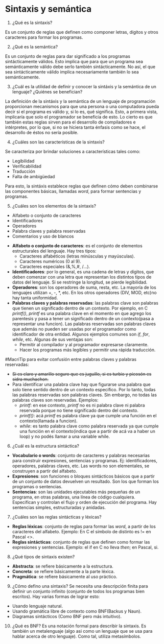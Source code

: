 # Sintaxis y semántica

1. ¿Qué es la sintaxis?

Es un conjunto de reglas que definen como componer letras, dígitos y otros caracteres para formar los programas.

2. ¿Qué es la semántica?

Es un conjunto de reglas para dar significado a los programas sintácticamente válidos. Esto implica que para que un programa sea semánticamente válido debe serlo también sintácticamente. No así, el que sea sintácticamente válido implica necesariamente también lo sea semánticamente.

3. ¿Cuál es la utilidad de definir y conocer la sintáxis y la semántica de un lenguaje? ¿Quiénes se benefician?

La definición de la sintáxis y la semántica de un lenguaje de programación proporcionan mecanismos para que una persona o una computadora pueda decir si el programa es válido y, si lo es, qué significa. Esto, a primera vista, implicaría que solo el programador se beneficia de esto. Lo cierto es que también estas reglas sirven para el desarrollo de compiladores e intérpretes, por lo que, si no se hiciera tanta énfasis como se hace, el desarrollo de éstos no sería posible.

4. ¿Cuáles son las características de la sintaxis?

Se caracteriza por brindar soluciones a características tales como:
* Legibilidad
* Verificabilidad
* Traducción
* Falta de ambigüedad

Para esto, la sintáxis establece reglas que definen cómo deben combinarse las componentes básicas, llamadas *word*, para formar sentencias y programas.

5. ¿Cuáles son los elementos de la sintaxis?

* Alfabeto o conjunto de caracteres
* Identificadores
* Operadores
* Palabra claves y palabra reservadas
* Comentarios y uso de blancos

- **Alfabeto o conjunto de caracteres**: es el conjunto de elementos estructurales del lenguaje. Hay tres tipos:
  + Caracteres alfabéticos (letras minúsculas y mayúsculas).
  + Caracteres numéricos (0 al 9).
  + Caracteres especiales (&,%,#, /…).
- **Identificadores**: por lo general, es una cadena de letras y dígitos, que deben comenzar con una letra que representan los distintos tipos de datos del lenguaje. Si se restringe la longitud, se pierde legibilidad.
- **Operadores**: son los operadores de suma, resta, etc. La mayoría de los lenguajes utilizan +, -, *, etc. En los otros operadores (DIV, MOD, etc)no hay tanta uniformidad.
- **Palabras claves y palabras reservadas**: las palabras clave son palabras que tienen un significado dentro de un contexto. Por ejemplo, en C *printf()*, *printf* es una palabra clave en el momento en que agrego los parentesis y pasa a tener un significado dentro de un contexto(pasa a representar una funcion). Las palabras reservadas son palabras claves que además no pueden ser usadas por el programador como identificador de otra entidad. Algunos ejemplos comunes son *if*, *for*, *while*, etc. Algunas de sus ventajas son: 
  + Permitir al compilador y al programador expresarse claramente.
  + Hacer los programas más legibles y permitir una rápida traducción.

#MacriTip para evitar confusión entre palabras claves y palabras reservadas:
  * ~~Si es claro y amarillo seguro que es juguillo, si es turbio y picosón es sidra muchachon.~~
  * Para identificar una palabra clave hay que figurarse una palabra que solo tiene sentido dentro de un contexto especifico. Por lo tanto, todas las palabras reservadas son palabras claves. Sin embargo, no todas las palabras claves son reservadas. Ejemplos: 
    + *printf*: en ese contexto, *printf* no es ni palabra clave ni palabra reservada porque no tiene significado dentro del contexto.
    + *printf()*: acá *printf* es palabra clave ya que cumple una función en el contexto(llamada a funcion).
    + *while*: es tanto palabra clave como palabra reservada ya que cumple una función en el contexto(indica que a partir de acá va a haber un loop) y no podés llamar a una variable while.
  
6. ¿Cuál es la estructura sintáctica?

* **Vocabulario o words**: conjunto de caracteres y palabras necesarias para construir expresiones, sentencias y programas. Ej: identificadores, operadores, palabras claves, etc. Las words no son elementales, se construyen a partir del alfabeto.
* **Expresiones**: son funciones o bloques sintácticos básicos que a partir de un conjunto de datos devuelven un resultado. Son los que forman los programas o sentencias.
* **Sentencias**: son las unidades ejecutables más pequeñas de un programa, en otras palabras, una línea de código cualquiera. Especifican y controlan el flujo y orden de ejecución del programa. Hay sentencias simples, estructuradas y anidadas.

7. ¿Cuáles son las reglas sintácticas y léxicas?
* **Reglas léxicas**: conjunto de reglas para formar las *word*, a partir de los caracteres del alfabeto. Ejemplo: En C el símbolo de distinto es != en Pascal <>.
* **Reglas sintácticas**: conjunto de reglas que definen como formar las expresiones y sentencias. Ejemplo: el if en C no lleva *then*; en Pascal, si.

8. ¿Qué tipos de sintaxis existen?
* **Abstracta**: se refiere básicamente a la estructura.
* **Concreta**: se refiere básicamente a la parte léxica.
* **Pragmática**: se refiere básicamente al uso práctico.

9. ¿Cómo defino una sintaxis?
Se necesita una descripción finita para definir un conjunto infinito (conjunto de todos los programas bien escritos). Hay varias formas de lograr esto:
  + Usando lenguaje natural.
  + Usando gramática libre de contexto como BNF(Backus y Naun).
  + Diagramas sintácticos (Como BNF pero más intuitivo).
  
10. ¿Qué es BNF?
Es una notación formal para describir la sintaxis. Es también un metalenguaje (algo asi como un lenguaje que se usa para hablar acerca de otro lenguaje). Como tal, utiliza metasímbolos.
